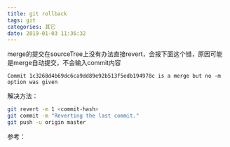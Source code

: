 ```yaml
---
title: git rollback
tags: git
categories: 其它
date: 2019-01-03 11:36:32
---
```

merge的提交在sourceTree上没有办法直接revert，会报下面这个错，原因可能是merge自动提交，不会输入commit内容

```
Commit 1c3268d4b69dc6ca9dd89e92b513f5edb194978c is a merge but no -m option was given
```

解决方法：
```bash
git revert -m 1 <commit-hash> 
git commit -m "Reverting the last commit."
git push -u origin master
```

参考：[](https://stackoverflow.com/questions/49314451/revert-back-on-git-but-a-merge-but-no-m-option-was-given)